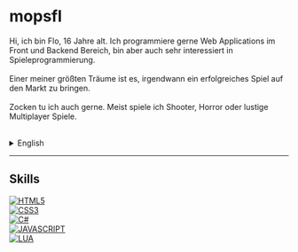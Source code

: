 # mopsfl

Hi, ich bin Flo, 16 Jahre alt. Ich programmiere gerne Web Applications im Front und Backend Bereich, bin aber auch sehr interessiert in Spieleprogrammierung.<br><br>
Einer meiner größten Träume ist es, irgendwann ein erfolgreiches Spiel auf den Markt zu bringen.<br><br>
Zocken tu ich auch gerne. Meist spiele ich Shooter, Horror oder lustige Multiplayer Spiele.<br><br>

<details>
<summary>English</summary>
Hi, I'm Flo, 16 years old. I like to program web applications in the front and backend area, but I am also very interested in game programming.<br><br>
One of my biggest dreams is to one day launch a successful game.<br><br>
I also like to play. I mostly play shooters, horror or fun multiplayer games.<br><br>
</details>

____________

## Skills
[![HTML5](https://img.shields.io/badge/HTML5-E34F26?style=for-the-badge&logo=html5&logoColor=white)](https://github.com/mopsfl?tab=repositories&language=html)</br>
[![CSS3](https://img.shields.io/badge/CSS3-1572B6?style=for-the-badge&logo=css3&logoColor=white)](https://github.com/mopsfl?tab=repositories&language=css)</br>
[![C#](https://img.shields.io/badge/C%23-239120?style=for-the-badge&logo=c-sharp&logoColor=white)](https://github.com/mopsfl)</br>
[![JAVASCRIPT](https://img.shields.io/badge/JavaScript-323330?style=for-the-badge&logo=javascript&logoColor=F7DF1E)](https://github.com/mopsfl?tab=repositories&language=javascript)</br>
[![LUA](https://img.shields.io/badge/LUA-00008b?style=for-the-badge&logo=lua&logoColor=ffffff)](https://github.com/mopsfl?tab=repositories&language=lua)</br>
